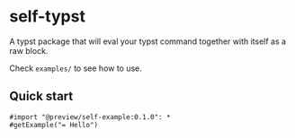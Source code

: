 # self-typst

A typst package that will eval your typst command together with itself as a raw block.

Check `examples/` to see how to use.

## Quick start

```typst
#import "@preview/self-example:0.1.0": *
#getExample("= Hello")
```
